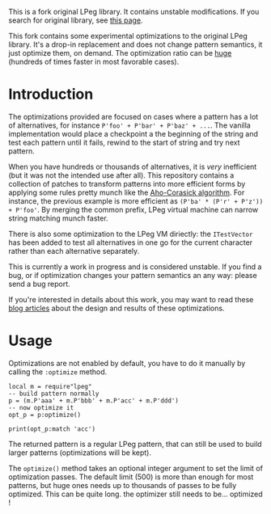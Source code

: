 This is a fork original LPeg library. It contains unstable modifications.
If you search for original library, see [this page](http://www.inf.puc-rio.br/~roberto/lpeg/lpeg.html).

This fork contains some experimental optimizations to the original LPeg
library. It's a drop-in replacement and does not change pattern semantics,
it just optimize them, on demand. The optimization ratio can be
[huge](http://mille337.net/index.php?d=2015/02/28/11/01/02-lets-optimize-lpeg---part-4-conclusion-and-benchmarks)
(hundreds of times faster in most favorable cases).

# Introduction

The optimizations provided are focused on cases where a pattern has a lot
of alternatives, for instance `P'foo' + P'bar' + P'baz' + ...`. The vanilla
implementation would place a checkpoint a the beginning of the string and test
each pattern until it fails, rewind to the start of string and try next
pattern.

When you have hundreds or thousands of alternatives, it is *very* inefficient
(but it was not the intended use after all). This repository contains a
collection of patches to transform patterns into more efficient forms by
applying some rules pretty munch like the
[Aho-Corasick algorithm](http://en.wikipedia.org/wiki/Aho%E2%80%93Corasick_string_matching_algorithm).
For instance, the previous example is more efficient as
`(P'ba' * (P'r' + P'z')) + P'foo'`. By merging the common prefix, LPeg virtual
machine can narrow string matching munch faster.

There is also some optimization to the LPeg VM diriectly: the `ITestVector`
has been added to test all alternatives in one go for the current character
rather than each alternative separately.

This is currently a work in progress and is considered unstable. If you find a
bug, or if optimization changes your pattern semantics an any way: please send
a bug report.

If you're interested in details about this work, you may want to read these
[blog articles](http://mille337.net/index.php?d=2015/02/22/14/28/35-lets-optimize-lpeg---part-1-introduction)
about the design and results of these optimizations.

# Usage

Optimizations are not enabled by default, you have to do it manually by calling
the `:optimize` method.

```
local m = require"lpeg"
-- build pattern normally
p = (m.P'aaa' + m.P'bbb' + m.P'acc' + m.P'ddd')
-- now optimize it
opt_p = p:optimize()

print(opt_p:match 'acc')
```

The returned pattern is a regular LPeg pattern, that can still be used to build
larger patterns (optimizations will be kept).

The `optimize()` method takes an optional integer argument to set the limit of
optimization passes. The default limit (500) is more than enough for most
patterns, but huge ones needs up to thousands of passes to be fully optimized.
This can be quite long. the optimizer still needs to be... optimized !

